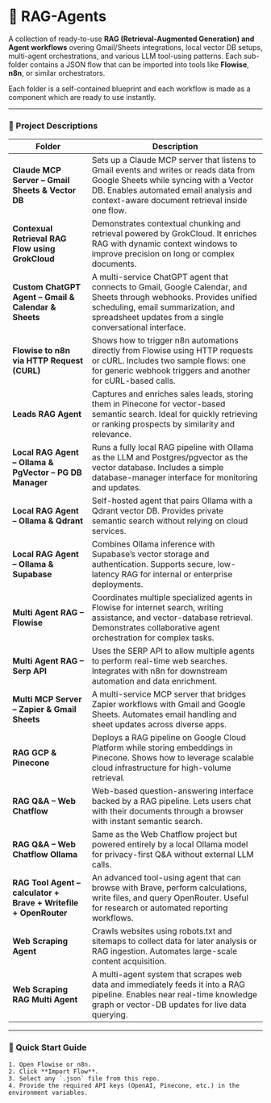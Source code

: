 # 🚀 RAG-Agents

A collection of ready-to-use **RAG (Retrieval-Augmented Generation) and Agent workflows** overing Gmail/Sheets integrations, local vector DB setups, multi-agent orchestrations, and various LLM tool-using patterns. Each sub-folder contains a JSON flow that can be imported into tools like **Flowise**, **n8n**, or similar orchestrators. 

Each folder is a self-contained blueprint and each workflow is made as a component which are ready to use instantly. 

---

### 📂 Project Descriptions

| Folder | Description |
|--------|------------|
| **Claude MCP Server – Gmail Sheets & Vector DB** | Sets up a Claude MCP server that listens to Gmail events and writes or reads data from Google Sheets while syncing with a Vector DB. Enables automated email analysis and context-aware document retrieval inside one flow. |
| **Contexual Retrieval RAG Flow using GrokCloud** | Demonstrates contextual chunking and retrieval powered by GrokCloud. It enriches RAG with dynamic context windows to improve precision on long or complex documents. |
| **Custom ChatGPT Agent – Gmail & Calendar & Sheets** | A multi-service ChatGPT agent that connects to Gmail, Google Calendar, and Sheets through webhooks. Provides unified scheduling, email summarization, and spreadsheet updates from a single conversational interface. |
| **Flowise to n8n via HTTP Request (CURL)** | Shows how to trigger n8n automations directly from Flowise using HTTP requests or cURL. Includes two sample flows: one for generic webhook triggers and another for cURL-based calls. |
| **Leads RAG Agent** | Captures and enriches sales leads, storing them in Pinecone for vector-based semantic search. Ideal for quickly retrieving or ranking prospects by similarity and relevance. |
| **Local RAG Agent – Ollama & PgVector – PG DB Manager** | Runs a fully local RAG pipeline with Ollama as the LLM and Postgres/pgvector as the vector database. Includes a simple database-manager interface for monitoring and updates. |
| **Local RAG Agent – Ollama & Qdrant** | Self-hosted agent that pairs Ollama with a Qdrant vector DB. Provides private semantic search without relying on cloud services. |
| **Local RAG Agent – Ollama & Supabase** | Combines Ollama inference with Supabase’s vector storage and authentication. Supports secure, low-latency RAG for internal or enterprise deployments. |
| **Multi Agent RAG – Flowise** | Coordinates multiple specialized agents in Flowise for internet search, writing assistance, and vector-database retrieval. Demonstrates collaborative agent orchestration for complex tasks. |
| **Multi Agent RAG – Serp API** | Uses the SERP API to allow multiple agents to perform real-time web searches. Integrates with n8n for downstream automation and data enrichment. |
| **Multi MCP Server – Zapier & Gmail Sheets** | A multi-service MCP server that bridges Zapier workflows with Gmail and Google Sheets. Automates email handling and sheet updates across diverse apps. |
| **RAG GCP & Pinecone** | Deploys a RAG pipeline on Google Cloud Platform while storing embeddings in Pinecone. Shows how to leverage scalable cloud infrastructure for high-volume retrieval. |
| **RAG Q&A – Web Chatflow** | Web-based question-answering interface backed by a RAG pipeline. Lets users chat with their documents through a browser with instant semantic search. |
| **RAG Q&A – Web Chatflow Ollama** | Same as the Web Chatflow project but powered entirely by a local Ollama model for privacy-first Q&A without external LLM calls. |
| **RAG Tool Agent – calculator + Brave + Writefile + OpenRouter** | An advanced tool-using agent that can browse with Brave, perform calculations, write files, and query OpenRouter. Useful for research or automated reporting workflows. |
| **Web Scraping Agent** | Crawls websites using robots.txt and sitemaps to collect data for later analysis or RAG ingestion. Automates large-scale content acquisition. |
| **Web Scraping RAG Multi Agent** | A multi-agent system that scrapes web data and immediately feeds it into a RAG pipeline. Enables near real-time knowledge graph or vector-DB updates for live data querying. |

---

### 🚀 Quick Start Guide

```
1. Open Flowise or n8n.
2. Click **Import Flow**.
3. Select any `.json` file from this repo.
4. Provide the required API keys (OpenAI, Pinecone, etc.) in the environment variables.
```





